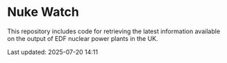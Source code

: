 # Nuke Watch

This repository includes code for retrieving the latest information available on the output of EDF nuclear power plants in the UK.

Last updated: 2025-07-20 14:11